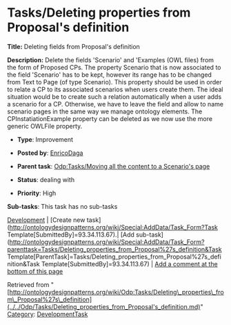 #  Tasks/Deleting properties from Proposal's definition


__Title:__ Deleting fields from Proposal's definition


__Description:__ Delete the fields 'Scenario' and 'Examples (OWL files) from the form of Proposed CPs. The property Scenario that is now associated to the field 'Scenario' has to be kept, however its range has to be changed from Text to Page (of type Scenario).
This property should be used in order to relate a CP to its associated scenarios when users create them. The ideal situation would be to create such a relation automatically when a user adds a scenario for a CP. Otherwise, we have to leave the field and allow to name scenario pages in the same way we manage ontology elements. 
The CPInstatiationExample property can be deleted as we now use the more generic OWLFile property. 


  





* __Type__: Improvement
* __Posted by__: [EnricoDaga](../../User/EnricoDaga.md "User:EnricoDaga")
* __Parent task__: [Odp:Tasks/Moving all the content to a Scenario's page](../../Odp/Tasks/Moving_all_the_content_to_a_Scenario's_page.md "Odp:Tasks/Moving all the content to a Scenario's page")
* __Status__: dealing with


* __Priority__: High




__Sub-tasks__:
This task has no sub-tasks




[Development](../../Odp/Development.md "Odp:Development") | [Create new task](http://ontologydesignpatterns.org/wiki/Special:AddData/Task_Form?Task Template[SubmittedBy]=93.34.113.67).| [Add sub-task](http://ontologydesignpatterns.org/wiki/Special:AddData/Task_Form?parenttask=Tasks/Deleting_properties_from_Proposal%27s_definition&Task Template[ParentTask]=Tasks/Deleting_properties_from_Proposal%27s_definition&Task Template[SubmittedBy]=93.34.113.67) | [Add a comment at the bottom of this page](../index.php@title=Odp%253AAdd_comment&target=Odp%253ATasks%252F../../Odp/Tasks/Deleting_properties_from_Proposal's_definition.md#New_comment "http://ontologydesignpatterns.org/wiki/index.php?title=Odp:Add_comment&target=Odp:Tasks/Deleting_properties_from_Proposal%27s_definition#New_comment")


Retrieved from "[http://ontologydesignpatterns.org/wiki/Odp:Tasks/Deleting\_properties\_from\_Proposal%27s\_definition](../../Odp/Tasks/Deleting_properties_from_Proposal's_definition.md)"
 [Category](http://ontologydesignpatterns.org/wiki/Special:Categories "Special:Categories"): [DevelopmentTask](../../Category/DevelopmentTask.md "Category:DevelopmentTask")